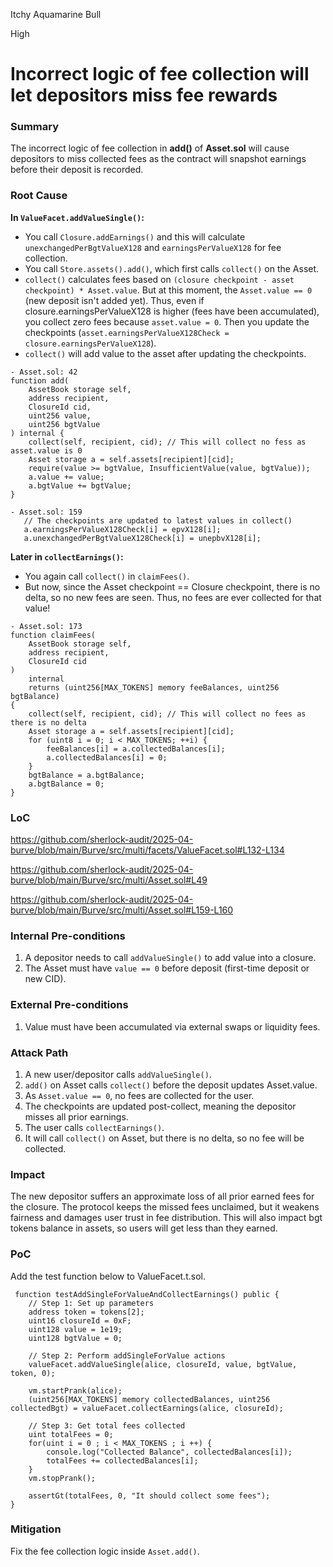 Itchy Aquamarine Bull

High

# Incorrect logic of fee collection will let depositors miss fee rewards

### Summary

The incorrect logic of fee collection in **add()** of **Asset.sol** will cause depositors to miss collected fees as the contract will snapshot earnings before their deposit is recorded.

### Root Cause

**In `ValueFacet.addValueSingle()`:**

- You call `Closure.addEarnings()` and this will calculate `unexchangedPerBgtValueX128` and `earningsPerValueX128` for fee collection.
- You call `Store.assets().add()`, which first calls `collect()` on the Asset.
- `collect()` calculates fees based on `(closure checkpoint - asset checkpoint) * Asset.value`.
        But at this moment, the `Asset.value == 0` (new deposit isn't added yet).
        Thus, even if closure.earningsPerValueX128 is higher (fees have been accumulated), you collect zero fees because `asset.value = 0`.
        Then you update the checkpoints (`asset.earningsPerValueX128Check = closure.earningsPerValueX128`).
- `collect()` will add value to the asset after updating the checkpoints.

```solidity
- Asset.sol: 42
function add(
    AssetBook storage self,
    address recipient,
    ClosureId cid,
    uint256 value,
    uint256 bgtValue
) internal {
    collect(self, recipient, cid); // This will collect no fess as asset.value is 0
    Asset storage a = self.assets[recipient][cid];
    require(value >= bgtValue, InsufficientValue(value, bgtValue));
    a.value += value;
    a.bgtValue += bgtValue;
}

- Asset.sol: 159
   // The checkpoints are updated to latest values in collect()
   a.earningsPerValueX128Check[i] = epvX128[i]; 
   a.unexchangedPerBgtValueX128Check[i] = unepbvX128[i];
```

**Later in `collectEarnings()`:**

- You again call `collect()` in `claimFees()`.
- But now, since the Asset checkpoint == Closure checkpoint, there is no delta, so no new fees are seen.
    Thus, no fees are ever collected for that value!

```solidity
- Asset.sol: 173
function claimFees(
    AssetBook storage self,
    address recipient,
    ClosureId cid
)
    internal
    returns (uint256[MAX_TOKENS] memory feeBalances, uint256 bgtBalance)
{
    collect(self, recipient, cid); // This will collect no fees as there is no delta
    Asset storage a = self.assets[recipient][cid];
    for (uint8 i = 0; i < MAX_TOKENS; ++i) {
        feeBalances[i] = a.collectedBalances[i];
        a.collectedBalances[i] = 0;
    }
    bgtBalance = a.bgtBalance;
    a.bgtBalance = 0;
}
```

### LoC
https://github.com/sherlock-audit/2025-04-burve/blob/main/Burve/src/multi/facets/ValueFacet.sol#L132-L134

https://github.com/sherlock-audit/2025-04-burve/blob/main/Burve/src/multi/Asset.sol#L49

https://github.com/sherlock-audit/2025-04-burve/blob/main/Burve/src/multi/Asset.sol#L159-L160
### Internal Pre-conditions

1. A depositor needs to call `addValueSingle()` to add value into a closure.
2. The Asset must have `value == 0` before deposit (first-time deposit or new CID).

### External Pre-conditions

1. Value must have been accumulated via external swaps or liquidity fees.

### Attack Path

1. A new user/depositor calls `addValueSingle()`.
2. `add()` on Asset calls `collect()` before the deposit updates Asset.value.
3. As `Asset.value == 0`, no fees are collected for the user.
4. The checkpoints are updated post-collect, meaning the depositor misses all prior earnings.
5. The user calls `collectEarnings()`.
6. It will call `collect()` on Asset, but there is no delta, so no fee will be collected.

### Impact

The new depositor suffers an approximate loss of all prior earned fees for the closure.
The protocol keeps the missed fees unclaimed, but it weakens fairness and damages user trust in fee distribution.
This will also impact bgt tokens balance in assets, so users will get less than they earned.

### PoC
Add the test function below to ValueFacet.t.sol.

```solidity
 function testAddSingleForValueAndCollectEarnings() public {
    // Step 1: Set up parameters
    address token = tokens[2];
    uint16 closureId = 0xF;
    uint128 value = 1e19;
    uint128 bgtValue = 0;

    // Step 2: Perform addSingleForValue actions
    valueFacet.addValueSingle(alice, closureId, value, bgtValue, token, 0);
    
    vm.startPrank(alice);
    (uint256[MAX_TOKENS] memory collectedBalances, uint256 collectedBgt) = valueFacet.collectEarnings(alice, closureId);
    
    // Step 3: Get total fees collected
    uint totalFees = 0;
    for(uint i = 0 ; i < MAX_TOKENS ; i ++) {
        console.log("Collected Balance", collectedBalances[i]);
        totalFees += collectedBalances[i];
    }
    vm.stopPrank();

    assertGt(totalFees, 0, "It should collect some fees");
}
```

### Mitigation

Fix the fee collection logic inside `Asset.add()`.